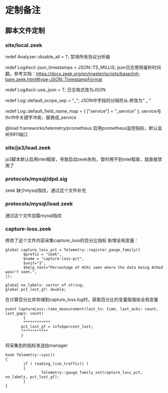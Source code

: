 # 定制备注

## 脚本文件定制

### site/local.zeek

redef Analyzer::disable_all = T;
禁用所有协议分析器

redef LogAscii::json_timestamps = JSON::TS_MILLIS;
json日志使用毫秒时间戳，参考文档：https://docs.zeek.org/en/master/scripts/base/init-bare.zeek.html#type-JSON::TimestampFormat

redef LogAscii::use_json = T;
日志格式改为JSON

redef Log::default_scope_sep = "_";
JSON中字段的分隔符从.修改为“ _ ”

redef Log::default_field_name_map = {
["service"] = "_service"
};
service与thrift中关键字冲突，替换成_service

@load frameworks/telemetry/prometheus
启用prometheus监控指标，默认监听9911端口

### site/ja3/__load__.zeek

ja3脚本默认启用intel框架，导致启动zeek失败，暂时用不到intel框架，就直接禁用了

### protocols/mysql/dpd.sig

zeek 缺少mysql指纹，通过这个文件补充

### protocols/mysql/__load__.zeek

通过这个文件加载mysql指纹

### capture-loss.zeek

修改了这个文件内容采集capture_loss的百分比指标
新增全局变量：

```shell
global capture_loss_pct = Telemetry::register_gauge_family([
        $prefix = "zeek",
        $name = "capture-loss-pct",
        $unit="1",
        $help_text="Percentage of ACKs seen where the data being ACKed wasn't seen.",
]);

global no_labels: vector of string;
global pct_lost_gf: double;
```

在计算百分比并存储到capture_loss.log时，获取百分比的变量赋值给全局变量

```shell
event CaptureLoss::take_measurement(last_ts: time, last_acks: count, last_gaps: count)
        {
        ************
       pct_lost_gf = info$percent_lost;
       ************
       }
```

将采集到的指标发送给manager

```shell
hook Telemetry::sync()
{
        if ( reading_live_traffic() )
        {
                Telemetry::gauge_family_set(capture_loss_pct, no_labels, pct_lost_gf);
        }
}
```

